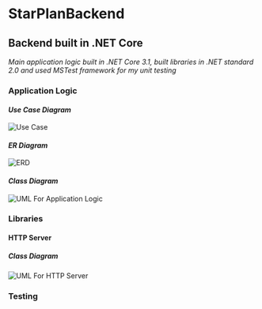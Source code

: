 # StarPlanBackend
## Backend built in .NET Core
_Main application logic built in .NET Core 3.1, built libraries in .NET standard 2.0 and used MSTest framework for my unit testing_
### Application Logic
#### _Use Case Diagram_
![Use Case](https://github.com/aidangannon/starPlanDesign/blob/master/UML/StarPlanApplicationLogic/Use%20Case.png)
#### _ER Diagram_
![ERD](https://github.com/aidangannon/starPlanDesign/blob/master/E-R/ERD.png)
#### _Class Diagram_
![UML For Application Logic](https://github.com/aidangannon/starPlanDesign/blob/master/UML/StarPlanApplicationLogic/Star%20Plan%20App%20Logic.png)
### Libraries
#### HTTP Server
##### _Class Diagram_
![UML For HTTP Server](https://github.com/aidangannon/starPlanDesign/blob/master/UML/WebServer/HTTPServerUML.png)
### Testing
